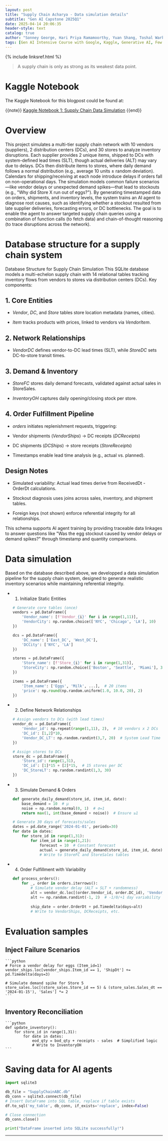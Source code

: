 ```yaml
---
layout: post
title: "Supply Chain Acharya - Data simulation details"
subtitle: "Gen AI Capstone 2025Q1"
date: 2025-04-14 20:06:35
header-style: text
catalog: true
author: "Sonney George, Hari Priya Ramamoorthy, Yuan Shang, Toshal Warke (Alphabetical Order)"
tags: [Gen AI Intensive Course with Google, Kaggle, Generative AI, Few Shot Learning,  Agent, CoT, Function Calling, Langraph, Supply Chain,Simulation]
---
```

{% include linksref.html %}

>A supply chain is only as strong as its weakest data point.

# Kaggle Notebook
The Kaggle Notebook for this blogpost could be found at:

{{note}} [Kaggle Notebook 1: Supply Chain Data Simulation](https://www.kaggle.com/code/sonneygeorge/scacharyav1) {{end}}



# Overview
This project simulates a multi-tier supply chain network with 10 vendors (suppliers), 2 distribution centers (DCs), and 30 stores to analyze inventory disruptions. Each supplier provides 2 unique items, shipped to DCs with system-defined lead times (SLT), though actual deliveries (ALT) may vary due to delays. DCs then distribute items to stores, where daily demand follows a normal distribution (e.g., average 10 units ± random deviation). Calendars for shipping/receiving at each node introduce delays if orders fall on non-operational days. The simulation models common failure scenarios—like vendor delays or unexpected demand spikes—that lead to stockouts (e.g., "Why did Store X run out of eggs?"). By generating timestamped data on orders, shipments, and inventory levels, the system trains an AI agent to diagnose root causes, such as identifying whether a stockout resulted from late supplier deliveries, forecasting errors, or DC bottlenecks. The goal is to enable the agent to answer targeted supply chain queries using a combination of function calls (to fetch data) and chain-of-thought reasoning (to trace disruptions across the network).

# Database structure for a supply chain system
Database Structure for Supply Chain Simulation
This SQLite database models a multi-echelon supply chain with 14 relational tables tracking inventory flows from vendors to stores via distribution centers (DCs). Key components:

## 1. Core Entities

- *Vendor*, *DC*, and *Store* tables store location metadata (names, cities).

- *Item* tracks products with prices, linked to vendors via *VendorItem*.

## 2. Network Relationships

- *VendorDC* defines vendor-to-DC lead times (SLT), while *StoreDC* sets DC-to-store transit times.

## 3. Demand & Inventory

- *StoreFC* stores daily demand forecasts, validated against actual sales in StoreSales.

- *InventoryOH* captures daily opening/closing stock per store.

## 4. Order Fulfillment Pipeline

- *orders* initiates replenishment requests, triggering:

- Vendor shipments (*VendorShips*) → DC receipts (*DCReceipts*)

- DC shipments (*DCShips*) → store receipts (*StoreReceipts*)

- Timestamps enable lead time analysis (e.g., actual vs. planned).

## Design Notes

- Simulated variability: Actual lead times derive from ReceivedDt - OrderDt calculations.

- Stockout diagnosis uses joins across sales, inventory, and shipment tables.

- Foreign keys (not shown) enforce referential integrity for all relationships.

This schema supports AI agent training by providing traceable data linkages to answer questions like "Was the egg stockout caused by vendor delays or demand spikes?" through timestamp and quantity comparisons.

# Data simulation
Based on the database described above, we developped a data simulation pipeline for the supply chain system, designed to generate realistic inventory scenarios while maintaining referential integrity.

- 1. Initialize Static Entities

    ```python
    # Generate core tables (once)
    vendors = pd.DataFrame({
        'Vendor_name': [f'Vendor_{i}' for i in range(1,11)],
        'VendorCity': np.random.choice(['NYC', 'Chicago', 'LA'], 10)
    })

    dcs = pd.DataFrame({
        'DC_name': ['East_DC', 'West_DC'],
        'DCCity': ['NYC', 'LA']
    })

    stores = pd.DataFrame({
        'Store_name': [f'Store_{i}' for i in range(1,31)],
        'StoreCity': np.random.choice(['Boston', 'Seattle', 'Miami'], 30)
    })

    items = pd.DataFrame({
        'Item_name': ['Eggs', 'Milk', ...],  # 20 items
        'price': np.round(np.random.uniform(1.0, 10.0, 20), 2)
    })
    ```
- 2. Define Network Relationships

    ```python
    # Assign vendors to DCs (with lead times)
    vendor_dc = pd.DataFrame({
        'Vendor_id': np.repeat(range(1,11), 2),  # 10 vendors x 2 DCs
        'DC_id': [1,2]*10,
        'Vendor_DC_LT': np.random.randint(3,7, 20)  # System Lead Time (SLT)
    })

    # Assign stores to DCs
    store_dc = pd.DataFrame({
        'Store_id': range(1,31),
        'DC_id': [1]*15 + [2]*15,  # 15 stores per DC
        'DC_StoreLT': np.random.randint(1,3, 30)
    })
    ```

- 3. Simulate Demand & Orders

    ```python
    def generate_daily_demand(store_id, item_id, date):
        base_demand = 10  # μ
        noise = np.random.normal(0, 1)  # σ=1
        return max(1, int(base_demand + noise))  # Ensure ≥1

    # Generate 30 days of forecasts/sales
    dates = pd.date_range('2024-01-01', periods=30)
    for date in dates:
        for store_id in range(1,31):
            for item_id in range(1,21):
                forecast = 10  # Constant forecast
                actual = generate_daily_demand(store_id, item_id, date)
                # Write to StoreFC and StoreSales tables
    ```

- 4. Order Fulfillment with Variability

    ```python
    def process_orders():
        for _, order in orders.iterrows():
            # Simulate vendor delay (ALT = SLT + randomness)
            alt = vendor_dc.loc[(order.Vendor_id, order.DC_id), 'Vendor_DC_LT'] 
            alt += np.random.randint(-1, 2)  # -1/0/+1 day variability
            
            ship_date = order.OrderDt + pd.Timedelta(days=alt)
            # Write to VendorShips, DCReceipts, etc.
    ```

# Evaluation samples

## Inject Failure Scenarios

    ```python
    # Force a vendor delay for eggs (Item_id=1)
    vendor_ships.loc[vendor_ships.Item_id == 1, 'ShipDt'] += pd.Timedelta(days=3)

    # Simulate demand spike for Store 5
    store_sales.loc[(store_sales.Store_id == 5) & (store_sales.Sales_dt == '2024-01-15'), 'Sales'] *= 2
    ```

## Inventory Reconciliation

    ```python
    def update_inventory():
        for store_id in range(1,31):
            for date in dates:
                eod_qty = bod_qty + receipts - sales  # Simplified logic
                # Write to InventoryOH
    ```
# Saving data for AI agents

```python
import sqlite3

db_file = "SupplyChainABC.db"
db_conn = sqlite3.connect(db_file)
# Insert DataFrame into SQL table, replace if table exists
df.to_sql('my_table', db_conn, if_exists='replace', index=False)

# Close connection
db_conn.close()

print("DataFrame inserted into SQLite successfully!")
```
---
